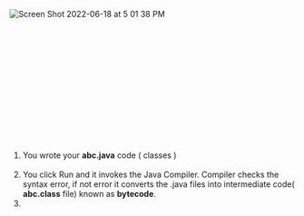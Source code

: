 ![Screen Shot 2022-06-18 at 5 01 38 PM](https://user-images.githubusercontent.com/53405754/174456969-ce16398d-0cfc-427e-acd7-3588f6592e78.png)

<br></br>
<br></br>
<br></br>
<br></br>
<br></br>
<br></br>

1. You wrote your **abc.java** code ( classes ) 
<br></br>
2. You click Run and it invokes the Java Compiler. Compiler checks the syntax error, if not error it converts the .java files into intermediate code( **abc.class** file) known as **bytecode**. 
3. 
